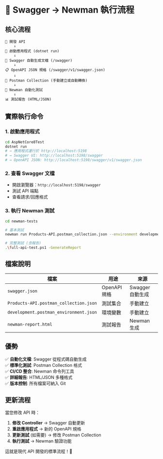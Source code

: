 # 🔄 Swagger → Newman 執行流程

## 核心流程

```
📝 開發 API
    ↓
🚀 啟動應用程式 (dotnet run)
    ↓
📄 Swagger 自動生成文檔 (/swagger)
    ↓
📋 OpenAPI JSON 規格 (/swagger/v1/swagger.json)
    ↓
🧪 Postman Collection (手動建立或自動轉換)
    ↓
🤖 Newman 自動化測試
    ↓
📊 測試報告 (HTML/JSON)
```

## 實際執行命令

### 1. 啟動應用程式
```bash
cd AspNetCore8Test
dotnet run
# → 應用程式運行於 http://localhost:5198
# → Swagger UI: http://localhost:5198/swagger
# → OpenAPI JSON: http://localhost:5198/swagger/v1/swagger.json
```

### 2. 查看 Swagger 文檔
- 開啟瀏覽器：`http://localhost:5198/swagger`
- 測試 API 端點
- 查看請求/回應格式

### 3. 執行 Newman 測試
```bash
cd newman-tests

# 基本測試
newman run Products-API.postman_collection.json --environment development.postman_environment.json

# 完整測試 (含報告)
.\full-api-test.ps1 -GenerateReport
```

## 檔案說明

| 檔案 | 用途 | 來源 |
|------|------|------|
| `swagger.json` | OpenAPI 規格 | Swagger 自動生成 |
| `Products-API.postman_collection.json` | 測試集合 | 手動建立 |
| `development.postman_environment.json` | 環境變數 | 手動建立 |
| `newman-report.html` | 測試報告 | Newman 生成 |

## 優勢

✅ **自動化文檔**: Swagger 從程式碼自動生成  
✅ **標準化測試**: Postman Collection 格式  
✅ **CI/CD 整合**: Newman 命令列工具  
✅ **詳細報告**: HTML/JSON 多種格式  
✅ **版本控制**: 所有檔案可納入 Git  

## 更新流程

當您修改 API 時：

1. **修改 Controller** → Swagger 自動更新
2. **重啟應用程式** → 新的 OpenAPI 規格
3. **更新測試** (如需要) → 修改 Postman Collection
4. **執行測試** → Newman 驗證功能

這就是現代 API 開發的標準流程！🚀
